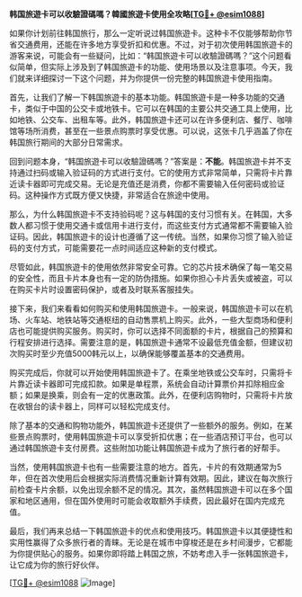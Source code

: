 **韩国旅遊卡可以收驗證碼嗎？韓國旅遊卡使用全攻略[[TG💪+ @esim1088](https://t.me/s/esim1088)]**

如果你计划前往韩国旅行，那么一定听说过韩国旅遊卡。这种卡不仅能够帮助你节省交通费用，还能在许多地方享受折扣和优惠。不过，对于初次使用韩国旅遊卡的游客来说，可能会有一些疑问，比如：“韩国旅遊卡可以收驗證碼嗎？”这个问题看似简单，但实际上涉及到了韩国旅遊卡的功能、使用场景以及注意事项。今天，我们就来详细探讨一下这个问题，并为你提供一份完整的韩国旅遊卡使用指南。

首先，让我们了解一下韩国旅遊卡的基本功能。韩国旅遊卡是一种多功能的交通卡，类似于中国的公交卡或地铁卡。它可以在韩国的主要公共交通工具上使用，比如地铁、公交车、出租车等。此外，韩国旅遊卡还可以在许多便利店、餐厅、咖啡馆等场所消费，甚至在一些景点购票时享受优惠。可以说，这张卡几乎涵盖了你在韩国旅行期间的大部分日常需求。

回到问题本身，“韩国旅遊卡可以收驗證碼嗎？”答案是：**不能**。韩国旅遊卡并不支持通过扫码或输入验证码的方式进行支付。它的使用方式非常简单，只需将卡片靠近读卡器即可完成交易。无论是充值还是消费，你都不需要输入任何密码或验证码。这种操作方式既方便又快捷，非常适合在旅途中使用。

那么，为什么韩国旅遊卡不支持验码呢？这与韩国的支付习惯有关。在韩国，大多数人都习惯于使用交通卡或信用卡进行支付，而这些支付方式通常都不需要输入验证码。因此，韩国旅遊卡的设计也遵循了这一传统。当然，如果你习惯了输入验证码的支付方式，可能需要花一点时间适应这种新的支付模式。

尽管如此，韩国旅遊卡的使用依然非常安全可靠。它的芯片技术确保了每一笔交易的安全性，而且卡片本身也有一定的防伪措施。如果你担心卡片丢失或被盗，可以在购买卡片时设置密码保护，或者及时联系客服挂失。

接下来，我们来看看如何购买和使用韩国旅遊卡。一般来说，韩国旅遊卡可以在机场、火车站、地铁站等交通枢纽的自动售票机上购买。此外，一些大型商场和便利店也可能提供购买服务。购买时，你可以选择不同面额的卡片，根据自己的预算和行程安排进行选择。需要注意的是，韩国旅遊卡通常不设最低充值金额，但建议初次购买时至少充值5000韩元以上，以确保能够覆盖基本的交通费用。

购买完成后，你就可以开始使用韩国旅遊卡了。在乘坐地铁或公交车时，只需将卡片靠近读卡器即可完成扣款。如果是单程票，系统会自动计算票价并扣除相应金额；如果是换乘，则会有一定的优惠政策。此外，在便利店购物时，只需将卡片放在收银台的读卡器上，同样可以轻松完成支付。

除了基本的交通和购物功能外，韩国旅遊卡还提供了一些额外的服务。例如，在某些景点购票时，使用韩国旅遊卡可以享受折扣优惠；在一些酒店预订平台，也可以通过韩国旅遊卡支付房费。这些附加功能让韩国旅遊卡成为了旅行者的好帮手。

当然，使用韩国旅遊卡也有一些需要注意的地方。首先，卡片的有效期通常为5年，但在首次使用后会根据实际消费情况重新计算有效期。因此，建议在每次旅行前检查卡片余额，以免出现余额不足的情况。其次，虽然韩国旅遊卡可以在多个国家和地区通用，但在国外使用时可能会收取额外手续费，因此最好在国内完成充值。

最后，我们再来总结一下韩国旅遊卡的优点和使用技巧。韩国旅遊卡以其便捷性和实用性赢得了众多旅行者的青睐。无论是在城市中穿梭还是在乡村间漫步，它都能为你提供贴心的服务。如果你即将踏上韩国之旅，不妨考虑入手一张韩国旅遊卡，让它成为你的旅行好伙伴。

[[TG💪+ @esim1088](https://t.me/s/esim1088) ![Image](https://i.postimg.cc/4NQfJmqS/Snipaste-2025-05-13-00-14-12.png)]